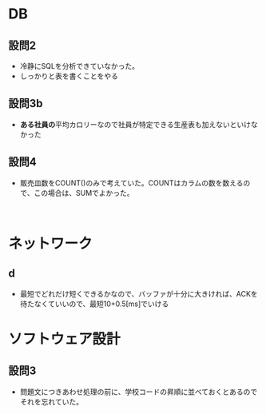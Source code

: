 # DB

## 設問2
- 冷静にSQLを分析できていなかった。
- しっかりと表を書くことをやる

## 設問3b
- **ある社員の**平均カロリーなので社員が特定できる生産表も加えないといけなかった


## 設問4
- 販売皿数をCOUNT()のみで考えていた。COUNTはカラムの数を数えるので、この場合は、SUMでよかった。　　
<br>



# ネットワーク
## d
-  最短でどれだけ短くできるかなので、バッファが十分に大きければ、ACKを待たなくていいので、最短10+0.5[ms]でいける

# ソフトウェア設計
## 設問3
- 問題文につきあわせ処理の前に、学校コードの昇順に並べておくとあるのでそれを忘れていた。